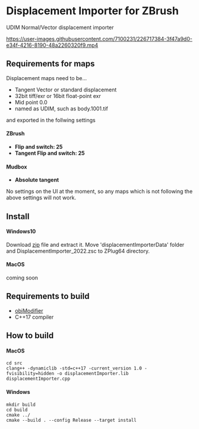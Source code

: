 # Displacement Importer for ZBrush

UDIM Normal/Vector displacement importer


https://user-images.githubusercontent.com/7100231/226717384-3f47a9d0-e34f-4216-8190-48a2260320f9.mp4

## Requirements for maps
Displacement maps need to be...

* Tangent Vector or standard displacement
* 32bit tiff/exr or 16bit float-point exr
* Mid point 0.0
* named as UDIM, such as body.1001.tif

and exported in the follwing settings

#### ZBrush
* **Flip and switch: 25**
* **Tangent Flip and switch: 25**

#### Mudbox
* **Absolute tangent**


No settings on the UI at the moment, so any maps which is not following the above settings will not work.

## Install

#### Windows10
Download [zip](https://github.com/minoue/displacementImporter/releases/download/v0.1/DisplacementImporter_2022_win10.zip) file and extract it.
Move 'displacementImporterData' folder and DisplacementImporter_2022.zsc to ZPlug64 directory.


#### MacOS
coming soon


## Requirements to build
* [objModifier](https://github.com/minoue/objModifier)
* C++17 compiler


## How to build

#### MacOS
```
cd src
clang++ -dynamiclib -std=c++17 -current_version 1.0 -fvisibility=hidden -o displacementImporter.lib displacementImporter.cpp
```

#### Windows
```
mkdir build
cd build
cmake ../
cmake --build . --config Release --target install
```
